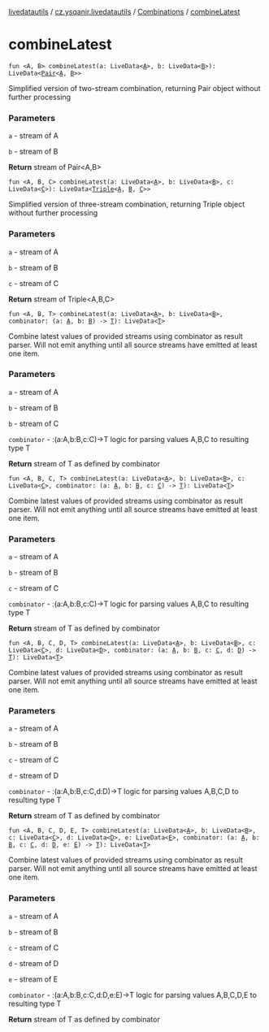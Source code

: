 [livedatautils](../../index.md) / [cz.ysqanir.livedatautils](../index.md) / [Combinations](index.md) / [combineLatest](./combine-latest.md)

# combineLatest

`fun <A, B> combineLatest(a: LiveData<`[`A`](combine-latest.md#A)`>, b: LiveData<`[`B`](combine-latest.md#B)`>): LiveData<`[`Pair`](https://kotlinlang.org/api/latest/jvm/stdlib/kotlin/-pair/index.html)`<`[`A`](combine-latest.md#A)`, `[`B`](combine-latest.md#B)`>>`

Simplified version of two-stream combination, returning Pair object without further processing

### Parameters

`a` - stream of A

`b` - stream of B

**Return**
stream of Pair&lt;A,B&gt;

`fun <A, B, C> combineLatest(a: LiveData<`[`A`](combine-latest.md#A)`>, b: LiveData<`[`B`](combine-latest.md#B)`>, c: LiveData<`[`C`](combine-latest.md#C)`>): LiveData<`[`Triple`](https://kotlinlang.org/api/latest/jvm/stdlib/kotlin/-triple/index.html)`<`[`A`](combine-latest.md#A)`, `[`B`](combine-latest.md#B)`, `[`C`](combine-latest.md#C)`>>`

Simplified version of three-stream combination, returning Triple object without further processing

### Parameters

`a` - stream of A

`b` - stream of B

`c` - stream of C

**Return**
stream of Triple&lt;A,B,C&gt;

`fun <A, B, T> combineLatest(a: LiveData<`[`A`](combine-latest.md#A)`>, b: LiveData<`[`B`](combine-latest.md#B)`>, combinator: (a: `[`A`](combine-latest.md#A)`, b: `[`B`](combine-latest.md#B)`) -> `[`T`](combine-latest.md#T)`): LiveData<`[`T`](combine-latest.md#T)`>`

Combine latest values of provided streams using combinator as result parser.
Will not emit anything until all source streams have emitted at least one item.

### Parameters

`a` - stream of A

`b` - stream of B

`b` - stream of C

`combinator` - :(a:A,b:B,c:C)-&gt;T logic for parsing values A,B,C to resulting type T

**Return**
stream of T as defined by combinator

`fun <A, B, C, T> combineLatest(a: LiveData<`[`A`](combine-latest.md#A)`>, b: LiveData<`[`B`](combine-latest.md#B)`>, c: LiveData<`[`C`](combine-latest.md#C)`>, combinator: (a: `[`A`](combine-latest.md#A)`, b: `[`B`](combine-latest.md#B)`, c: `[`C`](combine-latest.md#C)`) -> `[`T`](combine-latest.md#T)`): LiveData<`[`T`](combine-latest.md#T)`>`

Combine latest values of provided streams using combinator as result parser.
Will not emit anything until all source streams have emitted at least one item.

### Parameters

`a` - stream of A

`b` - stream of B

`c` - stream of C

`combinator` - :(a:A,b:B,c:C)-&gt;T logic for parsing values A,B,C to resulting type T

**Return**
stream of T as defined by combinator

`fun <A, B, C, D, T> combineLatest(a: LiveData<`[`A`](combine-latest.md#A)`>, b: LiveData<`[`B`](combine-latest.md#B)`>, c: LiveData<`[`C`](combine-latest.md#C)`>, d: LiveData<`[`D`](combine-latest.md#D)`>, combinator: (a: `[`A`](combine-latest.md#A)`, b: `[`B`](combine-latest.md#B)`, c: `[`C`](combine-latest.md#C)`, d: `[`D`](combine-latest.md#D)`) -> `[`T`](combine-latest.md#T)`): LiveData<`[`T`](combine-latest.md#T)`>`

Combine latest values of provided streams using combinator as result parser.
Will not emit anything until all source streams have emitted at least one item.

### Parameters

`a` - stream of A

`b` - stream of B

`c` - stream of C

`d` - stream of D

`combinator` - :(a:A,b:B,c:C,d:D)-&gt;T logic for parsing values A,B,C,D to resulting type T

**Return**
stream of T as defined by combinator

`fun <A, B, C, D, E, T> combineLatest(a: LiveData<`[`A`](combine-latest.md#A)`>, b: LiveData<`[`B`](combine-latest.md#B)`>, c: LiveData<`[`C`](combine-latest.md#C)`>, d: LiveData<`[`D`](combine-latest.md#D)`>, e: LiveData<`[`E`](combine-latest.md#E)`>, combinator: (a: `[`A`](combine-latest.md#A)`, b: `[`B`](combine-latest.md#B)`, c: `[`C`](combine-latest.md#C)`, d: `[`D`](combine-latest.md#D)`, e: `[`E`](combine-latest.md#E)`) -> `[`T`](combine-latest.md#T)`): LiveData<`[`T`](combine-latest.md#T)`>`

Combine latest values of provided streams using combinator as result parser.
Will not emit anything until all source streams have emitted at least one item.

### Parameters

`a` - stream of A

`b` - stream of B

`c` - stream of C

`d` - stream of D

`e` - stream of E

`combinator` - :(a:A,b:B,c:C,d:D,e:E)-&gt;T logic for parsing values A,B,C,D,E to resulting type T

**Return**
stream of T as defined by combinator

